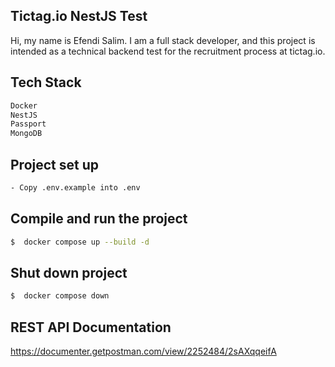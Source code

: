 ## Tictag.io NestJS Test
Hi, my name is Efendi Salim. I am a full stack developer, and this project is intended as a technical backend test for the recruitment process at tictag.io.

## Tech Stack
```bash
Docker
NestJS
Passport
MongoDB
```
  
## Project set up
```bash
- Copy .env.example into .env
```

## Compile and run the project
```bash
$  docker compose up --build -d
```

## Shut down project
```bash
$  docker compose down
```

## REST API Documentation
https://documenter.getpostman.com/view/2252484/2sAXqqeifA